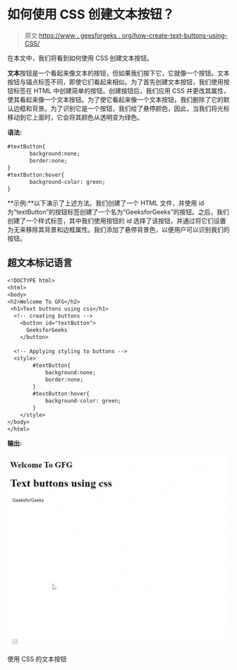 # 如何使用 CSS 创建文本按钮？

> 原文:[https://www . geesforgeks . org/how-create-text-buttons-using-CSS/](https://www.geeksforgeeks.org/how-to-create-text-buttons-using-css/)

在本文中，我们将看到如何使用 CSS 创建文本按钮。

**文本**按钮是一个看起来像文本的按钮，但如果我们按下它，它就像一个按钮。文本按钮与锚点标签不同，即使它们看起来相似。为了首先创建文本按钮，我们使用按钮标签在 HTML 中创建简单的按钮。创建按钮后，我们应用 CSS 并更改其属性，使其看起来像一个文本按钮。为了使它看起来像一个文本按钮，我们删除了它的默认边框和背景。为了识别它是一个按钮，我们给了悬停颜色，因此，当我们将光标移动到它上面时，它会将其颜色从透明变为绿色。

**语法:**

```
#textButton{
       background:none; 
       border:none;     
}
#textButton:hover{
       background-color: green;
}
```

**示例:**以下演示了上述方法。我们创建了一个 HTML 文件，并使用 id 为“textButton”的按钮标签创建了一个名为“GeeksforGeeks”的按钮。之后，我们创建了一个样式标签，其中我们使用按钮的 id 选择了该按钮，并通过将它们设置为无来移除其背景和边框属性。我们添加了悬停背景色，以便用户可以识别我们的按钮。

## 超文本标记语言

```
<!DOCTYPE html>
<html>
<body>
<h2>Welcome To GFG</h2>
 <h1>Text buttons using css</h1>
  <!-- creating buttons -->
    <button id="textButton">
      GeeksforGeeks
    </button>

  <!-- Applying styling to buttons -->
  <style>
        #textButton{
            background:none; 
            border:none;     
        }
        #textButton:hover{
            background-color: green;
        }
    </style>
</body>
</html>
```

**输出:**

![](img/7d2c1167e5f9706dc2cdc8da2109e19a.png)

使用 CSS 的文本按钮